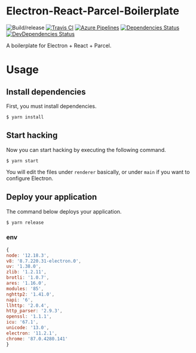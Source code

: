 # Electron-React-Parcel-Boilerplate
![Build/release](https://github.com/bung87/localhost-electron-react-parcel-boilerplate/workflows/Build/release/badge.svg?branch=main)
[![Travis CI](https://img.shields.io/travis/com/bung87/electron-react-parcel-boilerplate/master.svg?label=Travis%20CI&style=flat-square)](https://travis-ci.com/bung87/electron-react-parcel-boilerplate)
[![Azure Pipelines](https://img.shields.io/vso/build/bung87/electron-react-parcel-boilerplate/9/master.svg?label=Azure%20Pipelines&style=flat-square)](https://dev.azure.com/bung87/electron-react-parcel-boilerplate/_build/latest?definitionId=9)
[![Dependencies Status](https://img.shields.io/david/bung87/electron-react-parcel-boilerplate.svg?style=flat-square)](https://david-dm.org/bung87/electron-react-parcel-boilerplate)
[![DevDependencies Status](https://img.shields.io/david/dev/bung87/electron-react-parcel-boilerplate.svg?style=flat-square)](https://david-dm.org/bung87/electron-react-parcel-boilerplate?type=dev)

A boilerplate for Electron + React + Parcel.

# Usage
## Install dependencies
First, you must install dependencies.
```shell
$ yarn install
```

## Start hacking
Now you can start hacking by executing the following command.
```shell
$ yarn start
```
You will edit the files under `renderer` basically, or under `main` if you want to configure Electron.

## Deploy your application
The command below deploys your application.
```shell
$ yarn release
```  

### env
``` js
{
node: '12.18.3',
v8: '8.7.220.31-electron.0',
uv: '1.38.0',
zlib: '1.2.11',
brotli: '1.0.7',
ares: '1.16.0',
modules: '85',
nghttp2: '1.41.0',
napi: '6',
llhttp: '2.0.4',
http_parser: '2.9.3',
openssl: '1.1.1',
icu: '67.1',
unicode: '13.0',
electron: '11.2.1',
chrome: '87.0.4280.141'
}
```